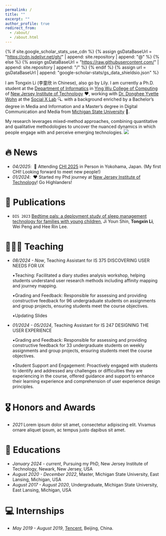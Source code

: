 ```yaml
---
permalink: /
title: ""
excerpt: ""
author_profile: true
redirect_from: 
  - /about/
  - /about.html
---
```


{% if site.google_scholar_stats_use_cdn %}
{% assign gsDataBaseUrl = "https://cdn.jsdelivr.net/gh/" | append: site.repository | append: "@" %}
{% else %}
{% assign gsDataBaseUrl = "https://raw.githubusercontent.com/" | append: site.repository | append: "/" %}
{% endif %}
{% assign url = gsDataBaseUrl | append: "google-scholar-stats/gs_data_shieldsio.json" %}

<span class='anchor' id='about-me'></span>

I am Tongxin Li (李童欣 in Chinese), also go by Lily. I am currently a Ph.D. student at the [Department of Informatics](https://informatics.njit.edu/) in [Ying Wu College of Computing](https://computing.njit.edu/) of [New Jersey Institute of Technology](https://www.njit.edu/) ❤️, working with [Dr. Donghee Yvette Wohn](https://yvettewohn.com/) at the [Social X Lab](https://socialinteractionlab.com/) 🔍. with a background enriched by a Bachelor’s degree in Media and Information and a Master’s degree in Digital Communication and Media from [Michigan State University](https://msu.edu/) 💚. 

My research leverages mixed-method approaches, combining quantitative and qualitative methodologies to uncover the nuanced dynamics in which people engage with and perceive emerging technologies. <a href='https://scholar.google.com/citations?user=jBreGf0AAAAJ'><img src="https://img.shields.io/endpoint?url={{ url | url_encode }}&logo=Google%20Scholar&labelColor=f6f6f6&color=9cf&style=flat&label=citations"></a>

# 🔥 News
- *04/2025*: &nbsp;👋 Attending [CHI 2025](https://chi2025.acm.org/) in Person in Yokohama, Japan. (My first CHI! Looking forward to meet new people!)
- *01/2024*: &nbsp;❤️ Started my Phd journey at [New Jersey Institute of Technology](https://www.njit.edu/)! Go Highlanders!

# 📝 Publications 

- <code class="language-plaintext highlighter-rouge">DIS 2023</code> <a href="https://dl.acm.org/doi/abs/10.1145/3563657.3596068">Bedtime pals: a deployment study of sleep management technology for families with young children</a>, Ji Youn Shin, <strong>Tongxin Li</strong>, Wei Peng and Hee Rin Lee.</a>

# 👩🏻‍🏫 Teaching
- *08/2024 - Now*, Teaching Assistant for IS 375 DISCOVERING USER NEEDS FOR UX

  ▪️Teaching: Facilitated a diary studies analysis workshop, helping students understand user research methods including affinity mapping and journey mapping.

  ▪️Grading and Feedback: Responsible for assessing and providing constructive feedback for 96 undergraduate students on assignments and group projects, ensuring students meet the course objectives.

  ▪️Updating Slides

- *01/2024 - 05/2024*, Teaching Assistant for IS 247 DESIGNING THE USER EXPERIENCE

  ▪️Grading and Feedback: Responsible for assessing and providing constructive feedback for 33 undergraduate students on weekly assignments and group projects, ensuring students meet the course objectives.

  ▪️Student Support and Engagement: Proactively engaged with students to identify and addressed any challenges or difficulties they are experiencing in the course, offered guidance and support to enhance their learning experience and comprehension of user experience design principles.

# 🎖 Honors and Awards
- *2021* Lorem ipsum dolor sit amet, consectetur adipiscing elit. Vivamus ornare aliquet ipsum, ac tempus justo dapibus sit amet. 

# 📖 Educations
- *January 2024 - current*, Pursuing my PhD, New Jersey Institute of Technology, Newark, New Jersey, USA
- *August 2020 - December 2022*, Master, Michigan State University, East Lansing, Michigan, USA
- *August 2017 - August 2020*, Undergraduate, Michigan State University, East Lansing, Michigan, USA

<!--
# 💬 Invited Talks

- *2021.03*, .  \| [\[video\]](https://github.com/)
-->

# 💻 Internships
- *May 2019 - August 2019*, [Tencent](https://www.tencent.com/en-us/), Beijing, China.